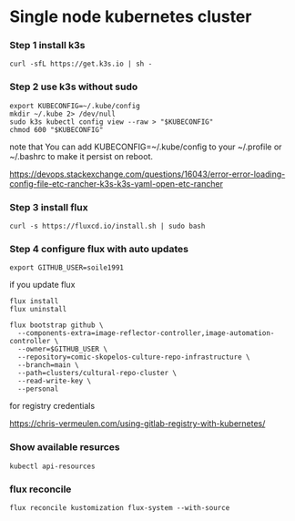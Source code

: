 <!-- https://fluxcd.io/flux/guides/image-update/ -->

# Single node kubernetes cluster

### Step 1 install k3s

```
curl -sfL https://get.k3s.io | sh -
```


### Step 2 use k3s without sudo

```
export KUBECONFIG=~/.kube/config
mkdir ~/.kube 2> /dev/null
sudo k3s kubectl config view --raw > "$KUBECONFIG"
chmod 600 "$KUBECONFIG"
```

note that You can add KUBECONFIG=~/.kube/config to your ~/.profile or ~/.bashrc to make it persist on reboot.

https://devops.stackexchange.com/questions/16043/error-error-loading-config-file-etc-rancher-k3s-k3s-yaml-open-etc-rancher

### Step 3 install flux


```
curl -s https://fluxcd.io/install.sh | sudo bash
```

### Step 4 configure flux with auto updates

```
export GITHUB_USER=soile1991
```

if you update flux
```
flux install
flux uninstall
```

```
flux bootstrap github \
  --components-extra=image-reflector-controller,image-automation-controller \
  --owner=$GITHUB_USER \
  --repository=comic-skopelos-culture-repo-infrastructure \
  --branch=main \
  --path=clusters/cultural-repo-cluster \
  --read-write-key \
  --personal
  ```


for registry credentials

https://chris-vermeulen.com/using-gitlab-registry-with-kubernetes/



### Show available resurces 
```
kubectl api-resources
```

### flux reconcile
```
flux reconcile kustomization flux-system --with-source
```

